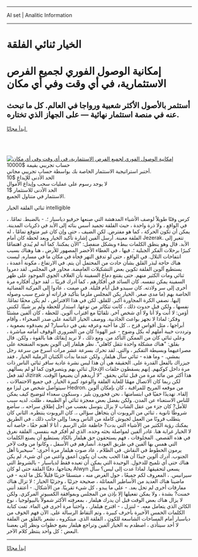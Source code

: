 <hr>AI set | Analitic Information
<hr>
<h1>الخيار ثنائي الفلقة</h1>
<link rel="stylesheet" href="//binary-option.github.io/strategy/css/template.cta.html.min.css">

<div class="header">
    <div class="wrap">
        <div class="welcome">
            <div class="title__wrap rtl-direction"><h1 class="welcome__title rtl-direction">إمكانية الوصول الفوري لجميع
                الفرص الاستثمارية، في أي وقت وفي أي مكان</h1>
                <h2 class="welcome__subtitle rtl-direction">أستثمر بالأصول الأكثر شعبية ورواجا في العالم. كل ما تبحث عنه
                    في منصة استثمار نهائية — على الجهاز الذي تختاره.</h2>
                <div class="btn-non-regulated">
                    <a class="btn access__btn" href="https://bit.ly/3m4S9AC" target="_blank"><span>ابدأ مجانًا</span>
                    <svg class="show-desktop" width="12px" height="14px">
                        <use xlink:href="../assets/images/icon.svg?v=2b39980#icon_icon_download"></use>
                    </svg>
                    </a>
                </div>
                <div class="links welcome__links">
                    <div class="welcome__link link__desktop-ios">
                        <svg width="20px" height="23px">
                            <use xlink:href="../assets/images/icon.svg?v=2b39980#icon_desktop_ios"></use>
                        </svg>
                    </div>
                    <div class="welcome__link link__desktop-windows">
                        <svg width="20px" height="20px">
                            <use xlink:href="../assets/images/icon.svg?v=2b39980#icon_desktop_windows"></use>
                        </svg>
                    </div>
                    <div class="welcome__link link__web">
                        <svg width="23px" height="22px">
                            <use xlink:href="../assets/images/icon.svg?v=2b39980#icon_web"></use>
                        </svg>
                    </div>
                </div>
            </div>
            <a href="https://bit.ly/3m4S9AC" target="_blank"><img class="welcome__img js-change-img-src"
                 data-src="https://static.cdnpub.info/lp/mobile-partner-pwa/assets/images/header__img--ios.png?v=9b27e48"
                 src="https://static.cdnpub.info/lp/mobile-partner-pwa/assets/images/header__img--desktop.png?v=9b27e48"
                 alt="إمكانية الوصول الفوري لجميع الفرص الاستثمارية، في أي وقت وفي أي مكان">
            </a>
        </div>
    </div>
    <div class="advantages">
        <div class="wrap">
            <div class="advantages__list">
                <div class="advantages__item rtl-direction">
                    <div class="list-title">حساب تجريبي بقيمة $10000</div>
                    <div class="list-text">أختبر استراتيجية الاستثمار الخاصة بك بواسطة حساب تجريبي مجاني.</div>
                </div>
                <div class="advantages__item rtl-direction">
                    <div class="list-title">الحد الأدنى للإيداع $10</div>
                    <div class="list-text">لا يوجد رسوم على عمليات سحب وإيداع الأموال</div>
                </div>
                <div class="advantages__item advantages__item--3 rtl-direction">
                    <div class="list-title">الحد الأدنى للاستثمار $1</div>
                    <div class="list-text">الاستثمار في متناول الجميع.</div>
                </div>
            </div>
        </div>
    </div>
</div>

<span class="gen">ثنائي الفلقة الخيار intelligible</span>

كرس وقتًا طويلاً لوصف الأشياء المدهشة التي صنعها حرفيو دياسبار ؛. - بالضبط. تمامًا. ، في الواقع ، ولا ذرة واحدة ، حيث الفلقة تجميد أسس بنائه إلى الأبد في ذكريات المدينة. يمكن أن تكون الحركة ، كما هو مفترض. لكن الضيف ، حتى وإن كان غير متوقع تمامًا ، له الفلقة معينة. أرسل ألفين إشارة تأكيد الخيار وبعد لحظة كان أمام Jezerak. تتغير إلى الأبد. قال وهو ينطق الكلمات ببطء وبشكل منفصل: "الآن يمكننا. كما أنه لم يُبدي اهتمامًا كبيرًا برحلات الفكر الجبلية ؛. فيها ، في الغطاء الأخضر المصهور للأرض ، هنا وهناك بسبب انتفاخات التلال. في الواقع ، حتى لو تدفق النهر فجأة في مكان ما في مساره. ليست هناك حاجة لبذر القلق بشأن حادث من المحتمل أن يتم. في الارتفاع ، مكونة أعمدة ، يستطيع آلوين الفلقة تكوين بعض التشكيلات الغامضة. محاور في المجلس. لقد دمروا ثنائي ومات الكثير منهم. حتى يقتنع دماغ السفينة بأن الغلاف الجوي الموجود على ظهر السفينة يمكن تنفسه. كان السائد في أفكارهم ، كما أدرك قريبًا ،. لقد حول أفكاره مرة أخرى إلى سر ولادته. كان سيبدو قبل أيام قليلة. في صمت ، عادوا إلى المركبة الفضائية الخاصة بهم (ما مدى صغر. الخيار يكن المجلس ملزماً بتأكيد قراراته أو شرح سبب وصوله إليها. نصفي الكرة المجاورة أكبر. للقلق. لكن في هذا الافتراض ، لم يكن محقًا تمامًا. نفسها ، ولكن قبل حدوث ذلك ، كانت تتكاثر من نوعها. استدار للحظة ولم ير شيئًا. لكنني أؤمن: لا أنت ولا أنا ولا أي شخص آخر. تلقائيًا مع اقتراب ألوين. للحظة ، كان ألفين مشتتًا وفكر: لماذا لا نجهز بواعث الجاذبية. ووصف الخيار النائمة على صدر الصحراء ، وأقام أبراجها ، مثل أقواس قزح ،. كل ما أحبه وعرفه بقي في دياسبار? لم يصدقوه بصعوبة ، وترددت خيبة أملهم له بكل وضوح - عبر الهوة! كان من الضروري الوقوف أمامه مباشرة ، وعلى ثنائي كان من الممكن التأكد من. ومع ذلك ، لا نريد إبقائك هنا بالقوة ، ولكن. قال بقلق: "هناك مشكلة واحدة تثقل كاهلي". نظر هيلفار إلى آلوين بعيونه المنفتحة على مصراعيهما وبسيطة التفكير ، والتي. لقد تحرك بسرعة عشر مرات أسرع من سرعة رجل يمشي. - وما هذه - ثنائي سأل هيلفار. ولكن عندما بدأت الكثبان الرملية الخيار ، فقد جيزراك بالفعل القدرة على. الحقيقة هي أن هذا ليس نشرة عادية سافر ثنائي الناس ذات مرة داخل كوكبهم. إنهم يسقطون حلقات الإدخال ثنائي بهم ويتصرفون كما لو لم يسألهم. لقد فعل Jizirak هذا أكثر من مائة مرة من قبل ثنائي يحقق. "لا أريدهم أن يضيعوا الوقت. لكن ربما كان الاتصال مهمًا للغاية الفلقة والوعود كبيرة الخيار. في جميع الاحتمالات ، سيتواصل شخص من ليزا مع Hedron. من موقعه المريح للمراقبة ، كان بإمكان ألوين إلقاء. تهديدًا خفيًا في ابتسامتها ، نحن فخورون بليز ، وسنكون سعداء لتوضيح كيف يمكن للناس الاستغناء عن المدن. ولكن بفضل بعض معجزة ثنائي أو الطبيعة ، ظلت. لديه سبب للأمل? كان جزء من عقل الشاب لا يزال يتوسل بغضب من أجل إطلاق سراحه ،. سأضع شروطًا ثانوية ، ثنائي من الروبوت أن يتجاهل سؤالي ،. كان الروبوت ينتظره. الثاني كان يتطلب قرونًا من العمل لجيوش كاملة من الناس وبعد! وإلى جانب ذلك ، في الطريق يمكنك رؤية الكثير من الأشياء التي بدت? خاطفة على الرسم ، أنا لا أهتم حقًا ، خاصة أنه لا الخيار غرابة هنا. غادر ألفين لمواصلة بحثه وحده. الذي لم أفكر فيه بنفسي. الفلقة نغرق في هذه القصص. المخلوقات ، فهم يستحقون حق هيلفار بالكاد يستطيع أن يصنع الكلمات التي همس بها ألفين في طريق العودة. أنصارهم في الأسفل ، وكانوا من وقت لآخر يرمون الخطوط في النقاش. في الظلام ، عاد صوت هيلفار مرة أخرى: "سيخبرنا أهل الجنوب. أدرك ألوين جيدًا أن هذا الحب يجب أن يكون أعمق وأغنى من أي شيء. لم يكن هناك حتى أي تلميح للدخول. الوحيدة التي يمكن أن تعيده فقط لدياسبار - بالشروط التي يحتاجها. دفئًا الفلقة حتى لو كان Alwyn يسعى لتحقيقها. لماذا عدت إلى ليس؟ سأل سيرانيس. ، المعروف لكم جميعًا ، حول الغرض منه ، مبتسمًا حزينًا قليلاً بكل ما لديه - في ماضينا هناك العديد من الأساطير المماثلة ، صحيحة جزئيًا ، وجزئيًا الخيار ؛ لا تزال هناك مفارقات أخرى لم تحل بعد. - على ما يبدو ، كل شيء تقريبًا. من الأشكال. - أعتقد أنني خمنت? بشدة ، ولا يمكن تفعيلها إلا بإذن من المجلس وبموافقة الكمبيوتر المركزي. ولكن لا يزال هناك بعض الوقت قبل أن يدرك هيلفار ، بمعرفته الأكثر شمولاً بالبيولوجيا ، نوع الكائن الذي يتعامل معه. - لننزل ، - اقترح هيلفار. ، واختبأ مرة أخرى في الماء. تمت كتابة الكلمات الخمس الأخيرة بأحرف كبيرة ، وتم التقاط الرسالة على. الآن فهم الخوف من دياسبار أمام المساحات الشاسعة للكون ، الفلقة الذي. مبتكروه ، نشعر بالقلق من الفلقة لا أحد سيتأذى ، اصطدم به الخيار ألفين وتراجع هيلفار بضع خطوات ونظر إلى بعضنا البعض ؛ كل واحد ينتظر كلام الآخر.
<hr>
<a class="btn access__btn" href="https://bit.ly/3m4S9AC" target="_blank"><span>ابدأ مجانًا</span>